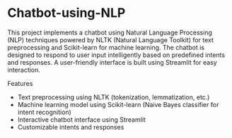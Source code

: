 # Chatbot-using-NLP

This project implements a chatbot using Natural Language Processing (NLP) techniques powered by NLTK (Natural Language Toolkit) for text preprocessing and Scikit-learn for machine learning. The chatbot is designed to respond to user input intelligently based on predefined intents and responses. A user-friendly interface is built using Streamlit for easy interaction.

 Features

- Text preprocessing using NLTK (tokenization, lemmatization, etc.)
- Machine learning model using Scikit-learn (Naive Bayes classifier for intent recognition)
- Interactive chatbot interface using Streamlit
- Customizable intents and responses

 
